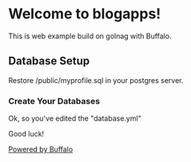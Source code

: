 # Welcome to blogapps!

This is web example build on golnag with Buffalo.

## Database Setup

Restore /public/myprofile.sql in your postgres server.

### Create Your Databases

Ok, so you've edited the "database.yml"


Good luck!

[Powered by Buffalo](http://gobuffalo.io)
